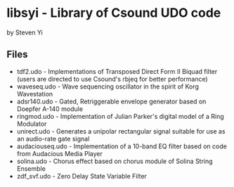 # libsyi - Library of Csound UDO code 

by Steven Yi

## Files

* tdf2.udo - Implementations of Transposed Direct Form II Biquad filter (users are directed to use Csound's rbjeq for better performance) 
* waveseq.udo - Wave sequencing oscillator in the spirit of Korg Wavestation
* adsr140.udo - Gated, Retriggerable envelope generator based on Doepfer A-140 module
* ringmod.udo - Implementation of Julian Parker's digital model of a Ring Modulator
* unirect.udo - Generates a unipolar rectangular signal suitable for use as an audio-rate gate signal
* audaciouseq.udo - Implementation of a 10-band EQ filter based on code from Audacious Media Player
* solina.udo - Chorus effect based on chorus module of Solina String Ensemble 
* zdf\_svf.udo - Zero Delay State Variable Filter 
